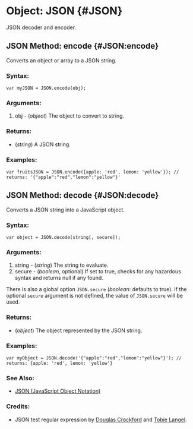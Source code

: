# Object: JSON {#JSON}

JSON decoder and encoder.

## JSON Method: encode {#JSON:encode}

Converts an object or array to a JSON string.

### Syntax:

	var myJSON = JSON.encode(obj);

### Arguments:

1. obj - (*object*) The object to convert to string.

### Returns:

* (*string*) A JSON string.

### Examples:

	var fruitsJSON = JSON.encode({apple: 'red', lemon: 'yellow'}); // returns: '{"apple":"red","lemon":"yellow"}'

## JSON Method: decode {#JSON:decode}

Converts a JSON string into a JavaScript object.

### Syntax:

	var object = JSON.decode(string[, secure]);

### Arguments:

1. string - (*string*) The string to evaluate.
2. secure - (*boolean*, optional) If set to true, checks for any hazardous syntax and returns null if any found.

There is also a global option `JSON.secure` (*boolean*: defaults to true). If the optional `secure` argument is not defined, the value of `JSON.secure` will be used.

### Returns:

* (*object*) The object represented by the JSON string.

### Examples:

	var myObject = JSON.decode('{"apple":"red","lemon":"yellow"}'); // returns: {apple: 'red', lemon: 'yellow'}

### See Also:

- [JSON (JavaScript Object Notation)][]

### Credits:

- JSON test regular expression by [Douglas Crockford][] and [Tobie Langel][].

[Douglas Crockford]: http://crockford.com/
[JSON (JavaScript Object Notation)]: http://www.json.org/
[Tobie Langel]: http://tobielangel.com/
